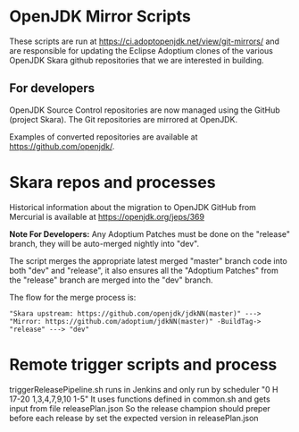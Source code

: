 # OpenJDK Mirror Scripts

These scripts are run at https://ci.adoptopenjdk.net/view/git-mirrors/ and are responsible for updating the Eclipse Adoptium clones of the various OpenJDK Skara github repositories that we are interested in building.

## For developers

OpenJDK Source Control repositories are now managed using the GitHub (project Skara). The Git repositories are mirrored at OpenJDK.

Examples of converted repositories are available at https://github.com/openjdk/.

# Skara repos and processes

Historical information about the migration to OpenJDK GitHub from Mercurial is available at https://openjdk.org/jeps/369


**Note For Developers:** Any Adoptium Patches must be done on the "release" branch, they will be auto-merged nightly into "dev".

The script merges the appropriate latest merged "master" branch code into both "dev" and "release", it also ensures all the
"Adoptium Patches" from the "release" branch are merged into the "dev" branch.

The flow for the merge process is:
```
"Skara upstream: https://github.com/openjdk/jdkNN(master)" ---> "Mirror: https://github.com/adoptium/jdkNN(master)" -BuildTag-> "release" ---> "dev"
```

# Remote trigger scripts and process

triggerReleasePipeline.sh runs in Jenkins and only run by scheduler "0 H 17-20 1,3,4,7,9,10 1-5"
It uses functions defined in common.sh and gets input from file releasePlan.json
So the release champion should preper before each release by set the expected version in releasePlan.json
